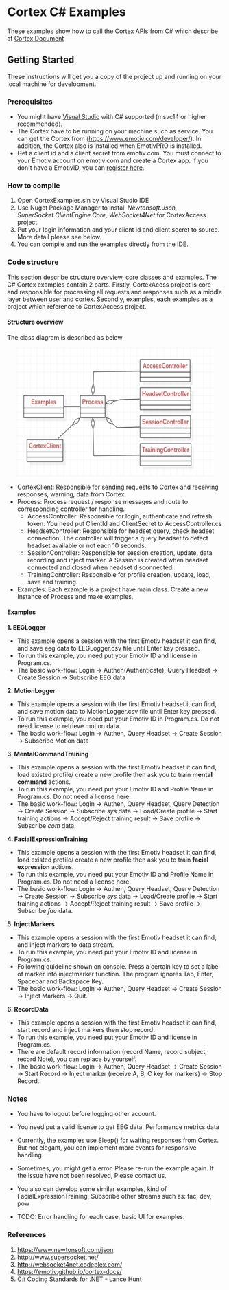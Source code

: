 # Cortex C# Examples
These examples show how to call the Cortex APIs from C# which describe at [Cortex Document](https://emotiv.github.io/cortex-docs/)

## Getting Started
These instructions will get you a copy of the project up and running on your local machine for development.
### Prerequisites
* You might have [Visual Studio](https://www.visualstudio.com/) with C# supported (msvc14 or higher recommended).
* The Cortex have to be running on your machine such as service. You can get the Cortex from (https://www.emotiv.com/developer/). In addition, the Cortex also is installed when EmotivPRO is installed.
* Get a client id and a client secret from emotiv.com. You must connect to your Emotiv account on emotiv.com and create a Cortex app. If you don't have a EmotivID, you can [register here](https://id.emotivcloud.com/eoidc/account/registration/).

### How to compile
<!-- how to compile  -->
1. Open CortexExamples.sln by Visual Studio IDE
2. Use Nuget Package Manager to install _Newtonsoft.Json, SuperSocket.ClientEngine.Core, WebSocket4Net_ for CortexAccess project
3. Put your login information and your client id and client secret to source. More detail please see below.
4. You can compile and run the examples directly from the IDE.

### Code structure
<!-- Code structure :overview about projects, classes in CortexAccess project and other examples-->
This section describe structure overview, core classes and examples. The C# Cortex examples contain 2 parts. Firstly, CortexAcess project is core and responsible for processing all requests and responses such as a middle layer between user and cortex. Secondly, examples, each examples as a project which reference to CortexAccess project.
<!-- Structure overview -->
#### Structure overview
The class diagram is described as below
<p align="center">
  <img width="460" height="300" src="Resources/Images/classDiagram.png">
</p>

* CortexClient: Responsible for sending requests to Cortex and receiving responses, warning, data from Cortex.
* Process: Process request / response messages and route to corresponding controller for handling.
  * AccessController: Responsible for login, authenticate and refresh token. You need put ClientId and ClientSecret to AccessController.cs
  * HeadsetController: Responsible for headset query, check headset connection. The controller will trigger a query headset to detect headset available or not each 10 seconds.
  * SessionController: Responsible for session creation, update, data recording and inject marker. A Session is created when headset connected and closed when headset disconnected.
  * TrainingController: Responsible for profile creation, update, load, save and training.
* Examples: Each example is a project have main class. Create a new Instance of Process and make examples.

#### Examples
**1. EEGLogger**
* This example opens a session with the first Emotiv headset it can find, and save eeg data to EEGLogger.csv file until Enter key pressed. 
* To run this example, you need put your Emotiv ID and license in Program.cs.
* The basic work-flow: Login -> Authen(Authenticate), Query Headset -> Create Session -> Subscribe EEG data

**2. MotionLogger**
* This example opens a session with the first Emotiv headset it can find, and save motion data to MotionLogger.csv file until Enter key pressed.
* To run this example, you need put your Emotiv ID in Program.cs. Do not need license to retrieve motion data.
* The basic work-flow: Login -> Authen, Query Headset -> Create Session -> Subscribe Motion data 

**3. MentalCommandTraining**
* This example opens a session with the first Emotiv headset it can find, load existed profile/ create a new profile then ask you to train **mental command** actions.
* To run this example, you need put your Emotiv ID and Profile Name in Program.cs. Do not need a license here.
* The basic work-flow: Login -> Authen, Query Headset, Query Detection -> Create Session -> Subscribe _sys_ data -> Load/Create profile -> Start training actions -> Accept/Reject training result -> Save profile -> Subscribe _com_ data.

**4. FacialExpressionTraining**
* This example opens a session with the first Emotiv headset it can find, load existed profile/ create a new profile then ask you to train **facial expression** actions.
* To run this example, you need put your Emotiv ID and Profile Name in Program.cs. Do not need a license here.
* The basic work-flow: Login -> Authen, Query Headset, Query Detection -> Create Session -> Subscribe _sys_ data -> Load/Create profile -> Start training actions -> Accept/Reject training result -> Save profile -> Subscribe _fac_ data.

**5. InjectMarkers**
* This example opens a session with the first Emotiv headset it can find, and inject markers to data stream.
* To run this example, you need put your Emotiv ID and license in Program.cs.
* Following guideline shown on console. Press a certain key to set a  label of marker into injectmarker function. The program ignores Tab, Enter, Spacebar and Backspace Key.
* The basic work-flow: Login -> Authen, Query Headset -> Create Session -> Inject Markers -> Quit.

**6. RecordData**
* This example opens a session with the first Emotiv headset it can find, start record and inject markers then stop record.
* To run this example, you need put your Emotiv ID and license in Program.cs.
* There are default record information (record Name, record subject, record Note), you can replace by yourself.
* The basic work-flow: Login -> Authen, Query Headset -> Create Session -> Start Record -> Inject marker (receive A, B, C key for markers) -> Stop Record.

### Notes
* You have to logout before logging other account.
* You need put a valid license to get EEG data, Performance metrics data
* Currently, the examples use Sleep() for waiting responses from Cortex. But not elegant, you can implement more events for responsive handling.
* Sometimes, you might get a error. Please re-run the example again. If the issue have not been resolved, Please contact us. 
* You also can develop some similar examples, kind of FacialExpressionTraining, Subscribe other streams such as: fac, dev, pow

* TODO: Error handling for each case, basic UI for examples.

### References
1. https://www.newtonsoft.com/json
2. http://www.supersocket.net/
3. http://websocket4net.codeplex.com/
4. https://emotiv.github.io/cortex-docs/
5. C# Coding Standards for .NET - Lance Hunt
